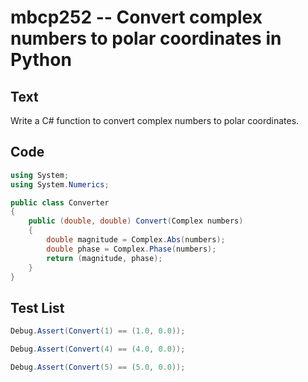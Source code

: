 # mbcp252 -- Convert complex numbers to polar coordinates in Python

## Text

Write a C# function to convert complex numbers to polar coordinates.

## Code

```csharp
using System;
using System.Numerics;

public class Converter
{
    public (double, double) Convert(Complex numbers)
    {
        double magnitude = Complex.Abs(numbers);
        double phase = Complex.Phase(numbers);
        return (magnitude, phase);
    }
}
```

## Test List

```csharp
Debug.Assert(Convert(1) == (1.0, 0.0));
```

```csharp
Debug.Assert(Convert(4) == (4.0, 0.0));
```

```csharp
Debug.Assert(Convert(5) == (5.0, 0.0));
```
